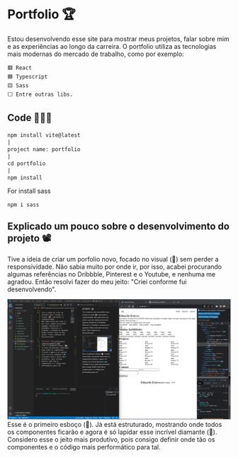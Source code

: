 # Portfolio 🏆

Estou desenvolvendo esse site para mostrar meus projetos, falar sobre mim e as experiências ao longo da carreira.
O portfolio utiliza as tecnologias mais modernas do mercado de trabalho, como por exemplo: 

    🟥 React
    🟦 Typescript
    🟨 Sass
    ⬜ Entre outras libs.

## Code 👨🏻‍💻

    npm install vite@latest
    |
    project name: portfolio
    |
    cd portfolio
    |
    npm install

For install sass

    npm i sass

## Explicado um pouco sobre o desenvolvimento do projeto 📽️

Tive a ideia de criar um porfolio novo, focado no visual (🎨) sem perder a responsividade.
Não sabia muito por onde ir, por isso, acabei procurando algumas referências no Dribbble, Pinterest e o Youtube, e nenhuma me agradou. Então resolvi fazer do meu jeito: "Criei conforme fui desenvolvendo".

![Capture 1](./src/assets/capture/Capture-1.png)
Esse é o primeiro esboço (📝). Jà está estruturado, mostrando onde todos os componentes ficarão e agora é só lapidar esse incrível diamante (💎). 
Considero esse o jeito mais produtivo, pois consigo definir onde tão os componentes e o código mais performático para tal.